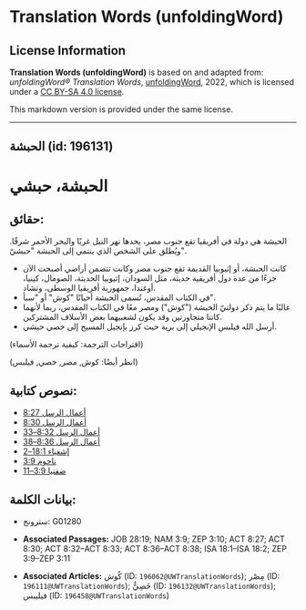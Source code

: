 # Translation Words (unfoldingWord)

## License Information

**Translation Words (unfoldingWord)** is based on and adapted from: _unfoldingWord® Translation Words_, [unfoldingWord](https://unfoldingword.org/utw), 2022, which is licensed under a [CC BY-SA 4.0 license](https://creativecommons.org/licenses/by-sa/4.0/legalcode.en).

This markdown version is provided under the same license.



--------------------------------

## الحبشة (id: 196131)

الحبشة، حبشي
============

حقائق:
------

الحبشة هي دولة في أفريقيا تقع جنوب مصر، يحدها نهر النيل غربًا والبحر الأحمر شرقًا. ويُطلق على الشخص الذي ينتمي إلى الحبشة "حبشيّ".

* كانت الحبشة، أو إثيوبيا القديمة تقع جنوب مصر وكانت تتضمن أراضي أصبحت الآن جزءًا من عدة دول أفريقية حديثة، مثل السودان، إثيوبيا الحديثة، الصومال، كينيا، أوغندا، جمهورية أفريقيا الوسطى، وتشاد.
* في الكتاب المقدس، تُسمى الحبشة أحيانًا "كوش" أو "سبأ".
* غالبًا ما يتم ذكر دولتيّ الحبشة ("كوش") ومصر معًا في الكتاب المقدس، ربما لأنهما كانتا متجاورتين وقد يكون لشعبيهما بعض الأسلاف المشتركين.
* أرسل الله فيلبس الإنجيلي إلى برية حيث كرز بإنجيل المسيح إلى خصي حبشي.

(اقتراحات الترجمة: كيفية ترجمة الأسماء)

(انظر أيضًا: كوش, مصر, خصي, فيلبس)

نصوص كتابية:
------------

* [أعمال الرسل 8:27](https://ref.ly/Acts8:27)
* [أعمال الرسل 8:30](https://ref.ly/Acts8:30)
* [أعمال الرسل 8:32–33](https://ref.ly/Acts8:32-Acts8:33)
* [أعمال الرسل 8:36–38](https://ref.ly/Acts8:36-Acts8:38)
* [إشعياء 18:1–2](https://ref.ly/Isa18:1-Isa18:2)
* [ناحوم 3:9](https://ref.ly/Nah3:9)
* [صفنيا 3:9–11](https://ref.ly/Zeph3:9-Zeph3:11)

بيانات الكلمة:
--------------

* سترونج: G01280

* **Associated Passages:** JOB 28:19; NAM 3:9; ZEP 3:10; ACT 8:27; ACT 8:30; ACT 8:32–ACT 8:33; ACT 8:36–ACT 8:38; ISA 18:1–ISA 18:2; ZEP 3:9–ZEP 3:11
* **Associated Articles:** كُوش (ID: `196062@UWTranslationWords`); مِصْر (ID: `196111@UWTranslationWords`); خَصِيٌّ (ID: `196132@UWTranslationWords`); فيليبس (ID: `196458@UWTranslationWords`)

